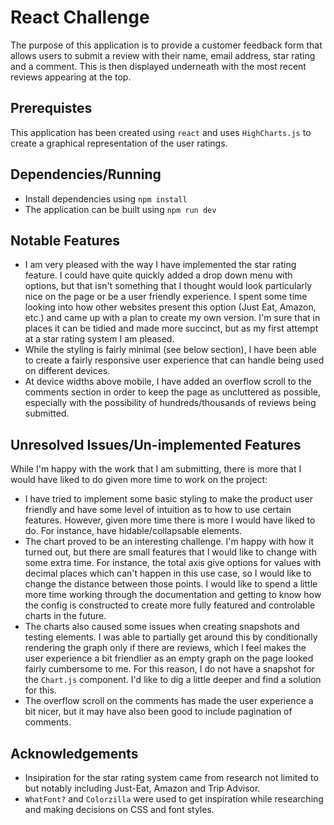 # React Challenge

The purpose of this application is to provide a customer feedback form that allows users to submit a review with their name, email address, star rating and a comment. This is then displayed underneath with the most recent reviews appearing at the top.

## Prerequistes

This application has been created using `react` and uses `HighCharts.js` to create a graphical representation of the user ratings.

## Dependencies/Running

- Install dependencies using `npm install`
- The application can be built using `npm run dev`

## Notable Features

- I am very pleased with the way I have implemented the star rating feature. I could have quite quickly added a drop down menu with options, but that isn't something that I thought would look particularly nice on the page or be a user friendly experience. I spent some time looking into how other websites present this option (Just Eat, Amazon, etc.) and came up with a plan to create my own version. I'm sure that in places it can be tidied and made more succinct, but as my first attempt at a star rating system I am pleased.
- While the styling is fairly minimal (see below section), I have been able to create a fairly responsive user experience that can handle being used on different devices.
- At device widths above mobile, I have added an overflow scroll to the comments section in order to keep the page as uncluttered as possible, especially with the possibility of hundreds/thousands of reviews being submitted.

## Unresolved Issues/Un-implemented Features

While I'm happy with the work that I am submitting, there is more that I would have liked to do given more time to work on the project:

- I have tried to implement some basic styling to make the product user friendly and have some level of intuition as to how to use certain features. However, given more time there is more I would have liked to do. For instance, have hidable/collapsable elements.
- The chart proved to be an interesting challenge. I'm happy with how it turned out, but there are small features that I would like to change with some extra time. For instance, the total axis give options for values with decimal places which can't happen in this use case, so I would like to change the distance between those points. I would like to spend a little more time working through the documentation and getting to know how the config is constructed to create more fully featured and controlable charts in the future.
- The charts also caused some issues when creating snapshots and testing elements. I was able to partially get around this by conditionally rendering the graph only if there are reviews, which I feel makes the user experience a bit friendlier as an empty graph on the page looked fairly cumbersome to me. For this reason, I do not have a snapshot for the `Chart.js` component. I'd like to dig a little deeper and find a solution for this.
- The overflow scroll on the comments has made the user experience a bit nicer, but it may have also been good to include pagination of comments.

## Acknowledgements

- Insipiration for the star rating system came from research not limited to but notably including Just-Eat, Amazon and Trip Advisor.
- `WhatFont?` and `Colorzilla` were used to get inspiration while researching and making decisions on CSS and font styles.
